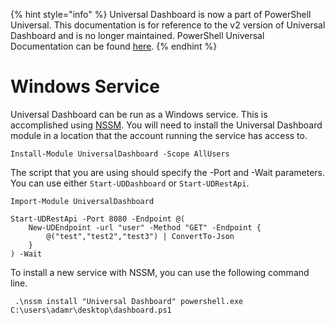 ﻿{% hint style="info" %}
Universal Dashboard is now a part of PowerShell Universal. This documentation is for reference to the v2 version of Universal Dashboard and is no longer maintained. PowerShell Universal Documentation can be found [here](https://docs.ironmansoftware.com).
{% endhint %}


# Windows Service

Universal Dashboard can be run as a Windows service. This is accomplished using [NSSM](https://nssm.cc/). You will need to install the Universal Dashboard module in a location that the account running the service has access to. 

```text
Install-Module UniversalDashboard -Scope AllUsers
```

The script that you are using should specify the -Port and -Wait parameters. You can use either `Start-UDDashboard` or `Start-UDRestApi`. 

```text
Import-Module UniversalDashboard

Start-UDRestApi -Port 8080 -Endpoint @(
    New-UDEndpoint -url "user" -Method "GET" -Endpoint {
        @("test","test2","test3") | ConvertTo-Json
    }
) -Wait

```

To install a new service with NSSM, you can use the following command line. 

```text
 .\nssm install "Universal Dashboard" powershell.exe C:\users\adamr\desktop\dashboard.ps1
```




